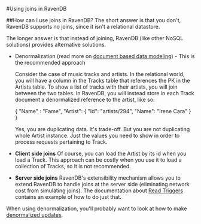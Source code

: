 #Using joins in RavenDB

##How can I use joins in RavenDB?
The short answer is that you don't, RavenDB supports no joins, since it isn't a relational datastore.

The longer answer is that instead of joining, RavenDB (like other NoSQL solutions) provides alternative solutions.

* Denormalization (read more on [document based data modeling](http://ravendb.net/docs/2.0/theory/document-structure-design)) - This is the recommended approach

    Consider the case of music tracks and artists. In the relational world, you will have a column in the Tracks table that references the PK in the Artists table. To show a list of tracks with their artists, you will join between the two tables.
    In RavenDB, you will instead store in each Track document a denormalized reference to the artist, like so:

    {
          "Name" : "Fame",
          "Artist": { "Id": "artists/294", "Name": "Irene Cara" }
    }


    Yes, you are duplicating data. It's trade-off. But you are not duplicating whole Artist instance. Just the values you need to show in order to process requests pertaining to Track.

* **Client side joins**
    Of course, you can load the Artist by its id when you load a Track. This approach can be costly when you use it to load a collection of Tracks, so it is not recommended.
* **Server side joins**
    RavenDB's extensibility mechanism allows you to extend RavenDB to handle joins at the server side (eliminating network cost from simulating joins). The documentation about [Read Triggers](http://ravendb.net/docs/2.0/theory/extensions/triggers/read) contains an example of how to do just that.

When using denormalization, you'll probably want to look at how to make [denormalized updates](http://ravendb.net/docs/2.0/faq/denormalized-updates).
